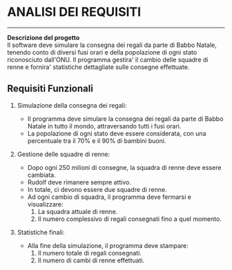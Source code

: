 # **ANALISI DEI REQUISITI**

---

**Descrizione del progetto**  
Il software deve simulare la consegna dei regali da parte di Babbo Natale, tenendo conto di diversi fusi orari e della popolazione di ogni stato riconosciuto dall'ONU. Il programma gestira' il cambio delle squadre di renne e fornira' statistiche dettagliate sulle consegne effettuate.

## **Requisiti Funzionali**

1. Simulazione della consegna dei regali:  
   - Il programma deve simulare la consegna dei regali da parte di Babbo Natale in tutto il mondo, attraversando tutti i fusi orari.  
   - La popolazione di ogni stato deve essere considerata, con una percentuale tra il 70% e il 90% di bambini buoni.

2. Gestione delle squadre di renne:  
   - Dopo ogni 250 milioni di consegne, la squadra di renne deve essere cambiata.  
   - Rudolf deve rimanere sempre attivo.  
   - In totale, ci devono essere due squadre di renne.  
   - Ad ogni cambio di squadra, il programma deve fermarsi e visualizzare:  
      1. La squadra attuale di renne.  
      2. Il numero complessivo di regali consegnati fino a quel momento.

3. Statistiche finali:  
   - Alla fine della simulazione, il programma deve stampare:  
      1. Il numero totale di regali consegnati.  
      2. Il numero di cambi di renne effettuati.

